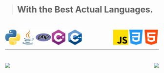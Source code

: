 &nbsp;

> # With the Best Actual Languages.

&nbsp;

<div>
  <img align="left" src="images/python.png" width="50px" height="50px">
  <img align="right" src="images/html-5.png" width="50px" height="50px">
  <img align="right" src="images/css-3.png" width="50px" height="50px">
  <img align="center" src="images/c-sharp.png" width="50px" height="50px">
  <img align="right" src="images/js.png" width="50px" height="50px">
  <img align="center" src="images/c-.png" width="50px" height="50px">
  <img align="left" src="images/java.png" width="50px" height="50px">
  <img align="left" src="images/php.png" width="50px" height="50px">
</div>

---

&nbsp;

<div>
  <img align="left" src="https://views.whatilearened.today/views/github/Kentomii/verma-anushka.svg">
  <img align="right" src="https://img.shields.io/badge/Gracias%20por%20visitarme%20Negro-!-1EAEDB.svg">
</div>
